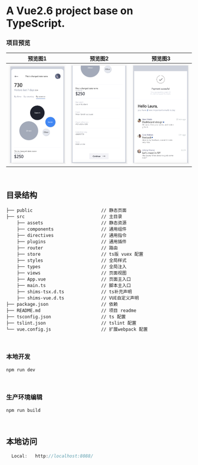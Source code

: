 # A Vue2.6 project base on TypeScript.

### 项目预览 
| 预览图1 | 预览图2 | 预览图3 | 
| ---- | ---- | ---- |
| ![preview](/docs/WX20210217-210316@2x.png) | ![proview]('/../docs/WX20210217-210343@2x.png) | ![proview](/docs/WX20210217-210400@2x.png) |

<br/>

## 目录结构  
```
├── public                          // 静态页面  
├── src                             // 主目录
    ├── assets                      // 静态资源 
    ├── components                  // 通用组件
    ├── directives                  // 通用指令
    ├── plugins                     // 通用插件
    ├── router                      // 路由
    ├── store                       // ts版 vuex 配置
    ├── styles                      // 全局样式
    ├── types                       // 全局注入
    ├── views                       // 页面视图
    ├── App.vue                     // 页面主入口
    ├── main.ts                     // 脚本主入口
    ├── shims-tsx.d.ts              // ts补充声明
    ├── shims-vue.d.ts              // VUE自定义声明
├── package.json                    // 依赖 
├── README.md                       // 项目 readme
├── tsconfig.json                   // ts 配置
├── tslint.json                     // tslint 配置
└── vue.config.js                   // 扩展webpack 配置  
```

<br/>

### 本地开发
```
npm run dev 
```

<br/>

<!-- ### 目录命名约定
<br/>

### 文件命名约定 
<br/>

### 类命名约定
<br/>

### 样式规范命名约定
<br/>

### 关注点分离约定 
<br/>

### 注释规范
<br/>

### Vuex使用
<br/>

### Service服务层 
<br/>

### 动态路由使用
<br/>

### 动态组件使用 
<br/> -->

### 生产环境编辑
```
npm run build 
```

<br/>

## 本地访问
```js
  Local:   http://localhost:8088/ 
```
